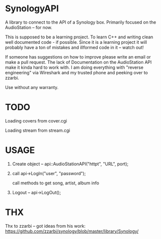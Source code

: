 SynologyAPI
===========

A library to connect to the API of a Synology box. Primarily focused on the AudioStation – for now.

This is supposed to be a learning project. To learn C++ and writing clean well documented code - if possible. Since it is a learning project it will probably have a ton of mistakes and illformed code in it – watch out!

If someone has suggestions on how to improve please write an email or make a pull request. The lack of Documentation on the AudioStation API make it kinda hard to work with. I am doing everything with "reverse engineering" via Wireshark and my trusted phone and peeking over to zzarbi.

Use without any warranty.

TODO
===========
Loading covers from cover.cgi

Loading stream from stream.cgi

USAGE
===========
1)  Create object – api::AudioStationAPI("httpt", "URL", port);

2)  call api->LogIn("user", "password");

    call methods to get song, artist, album info

3)  Logout – api->LogOut();

THX
===========
Thx to zzarbi – got ideas from his work: https://github.com/zzarbi/synology/blob/master/library/Synology/